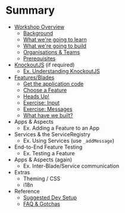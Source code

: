 # Summary

* [Workshop Overview](overview/README.md)
  * [Background](overview/background.md)
  * [What we're going to learn](overview/learn.md)
  * [What we're going to build](overview/build.md)
  * [Organisations & Teams](overview/teams.md)
  * [Prerequisites](overview/prerequisites.md)
* [KnockoutJS](knockout/README.md) (if required)
  * [Ex. Understanding KnockoutJS](knockout/exercises.md)
* [Features/Blades](blades/README.md)
  * [Get the application code](blades/code.md)
  * [Choose a Feature](blades/build_feature.md)
  * [Heads Up!](blades/heads_up.md)
  * [Exercise: Input](blades/input_blade.md)
  * [Exercise: Messages](blades/messages_blade.md)
  * [What have we built?](blades/built.md)
* Apps & Aspects
  * Ex. Adding a Feature to an App
* Services & the ServiceRegistry
  * Ex. Using Services (use `_addMessage`)
* End-to-End Feature Testing
  * Ex. Testing a Feature
* Apps & Aspects (again)
  * Ex. Inter-Blade/Service communication
* Extras
  * Theming / CSS
  * i18n
* Reference
  * [Suggested Dev Setup](reference/dev_setup.md)
  * [FAQ & Gotchas](reference/faq_gotchas.md)
